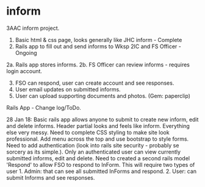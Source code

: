 # inform
3AAC inform project.

1. Basic html & css page, looks generally like JHC inform - Complete
2. Rails app to fill out and send informs to Wksp 2IC and FS Officer - Ongoing

2a. Rails app stores informs.
2b. FS Officer can review informs - requires login account.

3. FSO can respond, user can create account and see responses.
4. User email updates on submitted informs.
5. User can upload supporting documents and photos. (Gem: paperclip)

Rails App - Change log/ToDo.

28 Jan 18: Basic rails app allows anyone to submit to create new inform, edit and delete informs. Header partial looks and feels like inform. Everything else very messy. Need to complete CSS styling to make site look professional. Add menu across the top and use bootstrap to style forms. Need to add authentication (look into rails site security - probably se sorcery as its simple.). Only an authenticated user can view currently submitted informs, edit and delete. Need to created a second rails model 'Respond' to allow FSO to respond to InForm. This will require two types of user 1. Admin: that can see all submitted InForms and respond. 2. User: can submit Informs and see responses.
